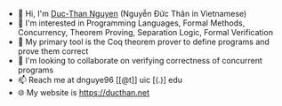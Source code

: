 - 👋 Hi, I'm [Duc-Than Nguyen](https://ducthann.net) (Nguyễn Đức Thân in Vietnamese) 
- 👀 I'm interested in Programming Languages, Formal Methods, Concurrency, Theorem Proving, Separation Logic, Formal Verification
- 🔬 My primary tool is the Coq theorem prover to define programs and prove them correct
- 💞️ I'm looking to collaborate on verifying correctness of concurrent programs
- 📫 Reach me at dnguye96 [[@t]] uic [(.)] edu
- 🌐 My website is https://ducthan.net
